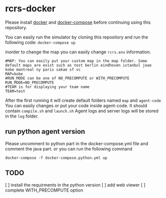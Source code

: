 
# rcrs-docker

  

Please install [docker](https://docs.docker.com/get-docker/) and [docker-compose](https://docs.docker.com/compose/install/) before continuing using this repository.

  
You can easily run the simulator by cloning this repository and run the following code:
```docker-compose up```

inorder to change the map you can easily change `rcrs.env` information.
```
#MAP: You can easily put your custom map in the map folder. Some default maps are exist such as test berlin eindhoven istanbul joao kobe montreal ny paris sakae sf vc 
MAP=kobe
#RUN_MODE can be one of NO_PRECOMPUTE or WITH_PRECOMPUTE
RUN_MODE=NO_PRECOMPUTE
#TEAM is for displaying your team name
TEAM=test
```

After the first running it will create default folders named `map` and `agent-code`
You can easily changes or put your code inside agent-code. It should contain `compile.sh` and `launch.sh`
Agent logs and server logs will be stored in the `log` folder.


## run python agent version

Please uncomment to python part in the docker-compose.yml file and comment the java part.
or you can run the following command 
```
docker-compose -f docker-compose.python.yml up
```


## TODO
[ ] install the requirments in the python version 
[ ] add web viewer
[ ] complete WITH_PRECOMPUTE option
